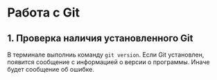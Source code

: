 # Работа с Git
## 1. Проверка наличия установленного Git

В терминале выполниь команду `git version`.
Если Git установлен, появится сообщение с информацией о версии о программы. Иначе будет сообщение об ошибке.
